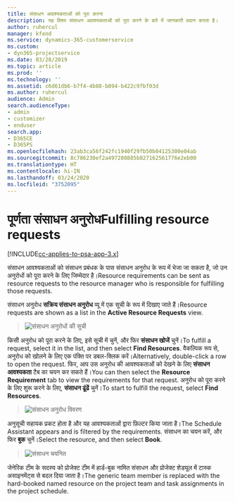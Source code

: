 ```yaml
---
title: संसाधन आवश्यकताओं को पूरा करना
description: यह विषय संसाधन आवश्यकताओं को पूरा करने के बारे में जानकारी प्रदान करता है।
author: ruhercul
manager: kfend
ms.service: dynamics-365-customerservice
ms.custom:
- dyn365-projectservice
ms.date: 03/28/2019
ms.topic: article
ms.prod: ''
ms.technology: ''
ms.assetid: c6d61db6-b7f4-4b88-b894-b422c9fbf03d
ms.author: ruhercul
audience: Admin
search.audienceType:
- admin
- customizer
- enduser
search.app:
- D365CE
- D365PS
ms.openlocfilehash: 23ab3ca56f242fc1940f29fb50b04125300e04ab
ms.sourcegitcommit: 8c786230ef2a497280885b827162561776e2eb00
ms.translationtype: HT
ms.contentlocale: hi-IN
ms.lasthandoff: 03/24/2020
ms.locfileid: "3752095"
---
```

# <a name="fulfilling-resource-requests"></a><span data-ttu-id="9ec47-103">पूर्णता संसाधन अनुरोध</span><span class="sxs-lookup"><span data-stu-id="9ec47-103">Fulfilling resource requests</span></span>

[!INCLUDE[cc-applies-to-psa-app-3.x](../includes/cc-applies-to-psa-app-3x.md)]

<span data-ttu-id="9ec47-104">संसाधन आवश्यकताओं को संसाधन प्रबंधक के पास संसाधन अनुरोध के रूप में भेजा जा सकता है, जो उन अनुरोधों को पूरा करने के लिए जिम्मेदार है।</span><span class="sxs-lookup"><span data-stu-id="9ec47-104">Resource requirements can be sent as resource requests to the resource manager who is responsible for fulfilling those requests.</span></span>

<span data-ttu-id="9ec47-105">संसाधन अनुरोध **सक्रिय संसाधन अनुरोध** व्यू में एक सूची के रूप में दिखाए जाते हैं।</span><span class="sxs-lookup"><span data-stu-id="9ec47-105">Resource requests are shown as a list in the **Active Resource Requests** view.</span></span>

> ![संसाधन अनुरोधों की सूची](media/Resource-Management-image59.png)

<span data-ttu-id="9ec47-107">किसी अनुरोध को पूरा करने के लिए, इसे सूची में चुनें, और फिर **संसाधन खोजें** चुनें।</span><span class="sxs-lookup"><span data-stu-id="9ec47-107">To fulfill a request, select it in the list, and then select **Find Resources**.</span></span> <span data-ttu-id="9ec47-108">वैकल्पिक रूप से, अनुरोध को खोलने के लिए एक पंक्ति पर डबल-क्लिक करें।</span><span class="sxs-lookup"><span data-stu-id="9ec47-108">Alternatively, double-click a row to open the request.</span></span> <span data-ttu-id="9ec47-109">फिर, आप उस अनुरोध की आवश्यकताओं को देखने के लिए **संसाधन आवश्यकता** टैब का चयन कर सकते हैं।</span><span class="sxs-lookup"><span data-stu-id="9ec47-109">You can then select the **Resource Requirement** tab to view the requirements for that request.</span></span> <span data-ttu-id="9ec47-110">अनुरोध को पूरा करने के लिए शुरू करने के लिए, **संसाधन ढूंढें** चुनें।</span><span class="sxs-lookup"><span data-stu-id="9ec47-110">To start to fulfill the request, select **Find Resources**.</span></span>

> ![संसाधन अनुरोध विवरण](media/Resource-Management-image60.png)

<span data-ttu-id="9ec47-112">अनुसूची सहायक प्रकट होता है और यह आवश्यकताओं द्वारा फ़िल्टर किया जाता है।</span><span class="sxs-lookup"><span data-stu-id="9ec47-112">The Schedule Assistant appears and is filtered by the requirements.</span></span> <span data-ttu-id="9ec47-113">संसाधन का चयन करें, और फिर **बुक** चुनें।</span><span class="sxs-lookup"><span data-stu-id="9ec47-113">Select the resource, and then select **Book**.</span></span>

> ![संसाधन चयनित](media/Resource-Management-image61.png)

<span data-ttu-id="9ec47-115">जेनेरिक टीम के सदस्य को प्रोजेक्ट टीम में हार्ड-बुक नामित संसाधन और प्रोजेक्ट शेड्यूल में टास्क असाइनमेंट्स से बदल दिया जाता है।</span><span class="sxs-lookup"><span data-stu-id="9ec47-115">The generic team member is replaced with the hard-booked named resource on the project team and task assignments in the project schedule.</span></span>

